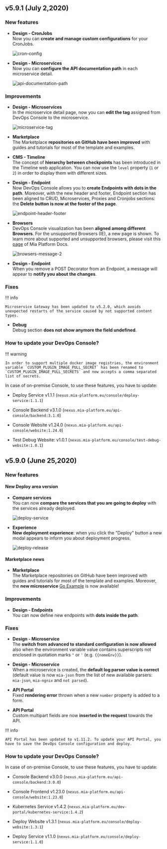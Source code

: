 ## v5.9.1 (July 2,2020)

### New features

* **Design - CronJobs**        
    Now you can **create and manage custom configurations** for your CronJobs.

    ![cron-config](img/cron-config.png)

* **Design - Microservices**        
    Now you can **configure the API documentation path** in each microservice detail.

    ![api-documentation-path](img/api-documentation-path.png)

### Improvements

* **Design - Microservices**        
    In the microservice detail page, now you can **edit the tag** assigned from DevOps Console to the microservice. 
    
    ![microservice-tag](img/microservice-tag.png)

* **Marketplace**          
    The Marketplace **repositories on GitHub have been improved** with guides and tutorials for most of the template and examples. 

* **CMS - Timeline**        
    The concept of **hierarchy between checkpoints** has been introduced in the Timeline web application. You can now use the `level` property (`1` or `2`) in order to display them with different sizes.

* **Design - Endpoint**        
    Now DevOps Console allows you to **create Endpoints with dots in the path**. Moreover, with the new header and footer, Endpoint section has been aligned to CRUD, Microservices, Proxies and Cronjobs sections: the **Delete button is now at the footer of the page**.

    ![endpoint-header-footer](img/endpoint-header-footer.png)

* **Browsers**        
    DevOps Console visualization has been **aligned among different Browsers**. For the unsupported Browsers (IE), a new page is shown. To learn more about supported and unsupported browsers, please visit this [page](https://docs.mia-platform.eu/info/supported-browsers/) of Mia Platform Docs.

    ![browsers-message-2](img/browsers-message-2.png)

* **Design - Endpoint**        
    When you remove a POST Decorator from an Endpoint, a message will appear to **notify you about the changes**.    
    
### Fixes

!!! info

    Microservice Gateway has been updated to v5.2.0, which avoids unexpected restarts of the service caused by not supported content types.

* **Debug**      
    Debug section **does not show anymore the field undefined**.

### How to update your DevOps Console?

!!! warning

    In order to support multiple docker image registries, the environment variable `CUSTOM_PLUGIN_IMAGE_PULL_SECRET` has been renamed to `CUSTOM_PLUGIN_IMAGE_PULL_SECRETS` and now accepts a comma separated list of secrets.

In case of on-premise Console, to use these features, you have to update:

* Deploy Service v1.1.1 (`nexus.mia-platform.eu/console/deploy-service:1.1.1`) 

* Console Backend v3.1.0 (`nexus.mia-platform.eu/api-console/backend:3.1.0`)

* Console Website v1.24.0 (`nexus.mia-platform.eu/api-console/website:1.24.0`) 

* Test Debug Website: v1.0.1 (`nexus.mia-platform.eu/console/test-debug-website:1.0.1`) 


## v5.9.0 (June 25,2020)

### New features

#### New Deploy area version

* **Compare services**        
    You can now **compare the services that you are going to deploy** with the services already deployed.

    ![deploy-service](img/deploy-service.png)

* **Experience**       
    **New deployment experience**: when you click the "Deploy" button a new modal appears to inform you about deployment progress.

    ![deploy-release](img/deploy-release.png)


#### Marketplace news

* **Marketplace**      
    The Marketplace repositories on GitHub have been improved with guides and tutorials for most of the template and examples. Moreover, the **new microservice** [Go Example](https://github.com/mia-platform-marketplace/Go-Hello-World-Microservice-Example/blob/master/README.md) is now available!

### Improvements

* **Design - Endpoints**      
    You can now define new endpoints with **dots inside the path**.

### Fixes

* **Design - Microservice**      
    The **switch from advanced to standard configuration is now allowed** also when the environment variable value contains superscripts not enclosed in quotation marks `"` or `'` (e.g. `{{nomeEnv}}`).

* **Design - Microservice**      
    When a microservice is created, the **default log parser value is correct** (default value is now `mia-json` from the list of new available parsers: `mia-json`, `mia-ngnix` and `not parsed`).

* **API Portal**      
    Fixed **rendering error** thrown when a new `number` property is added to a form.

* **API Portal**   
    Custom multipart fields are now **inserted in the request** towards the API.

!!! info

    API Portal has been updated to v1.11.2. To update your API Portal, you have to save the DevOps Console configuration and deploy.


### How to update your DevOps Console?

In case of on-premise Console, to use these features, you have to update:

* Console Backend v3.0.0 (`nexus.mia-platform.eu/api-console/backend:3.0.0`)          

* Console Frontend v1.23.0 (`nexus.mia-platform.eu/api-console/website:1.23.0`)       

* Kubernetes Service v1.4.2 (`nexus.mia-platform.eu/dev-portal/kubernetes-service:1.4.2`)    

* Deploy Website v1.3.1 (`nexus.mia-platform.eu/console/deploy-website:1.3.1`)       
       
* Deploy Service v1.1.0 (`nexus.mia-platform.eu/console/deploy-service:1.1.0`)          

